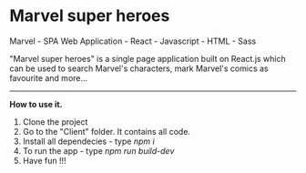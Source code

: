 # Marvel super heroes

Marvel - SPA Web Application - React - Javascript - HTML - Sass

"Marvel super heroes" is a single page application built on React.js which can be used to search Marvel's characters, mark Marvel's comics as favourite and more...

---

**How to use it.**

1. Clone the project
2. Go to the "Client" folder. It contains all code.
3. Install all dependecies - type _npm i_
4. To run the app - type _npm run build-dev_
5. Have fun !!!
